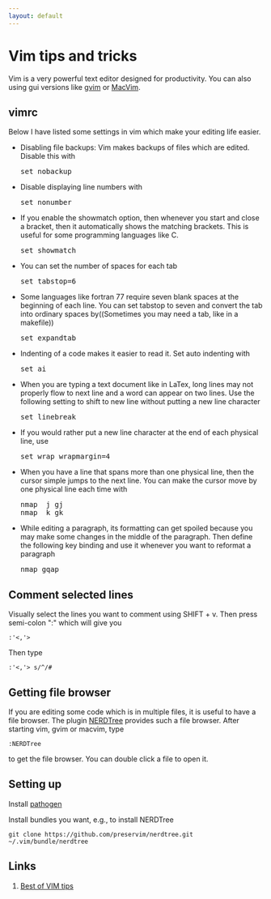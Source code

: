 ```yaml
---
layout: default
---
```


# Vim tips and tricks

Vim is a very powerful text editor designed for productivity. You can also using gui versions like [gvim](http://www.vim.org/download.php) or [MacVim](https://github.com/macvim-dev/macvim).

## vimrc

Below I have listed some settings in vim which make your editing life easier.

<ul>

<li>
Disabling file backups: Vim makes backups of files which are edited. Disable this with

<pre>
set nobackup
</pre>
</li>

<li>
Disable displaying line numbers with

<pre>
set nonumber
</pre>

</li>

<li>
If you enable the showmatch option, then whenever you start and close a bracket, then it automatically shows the matching brackets. This is useful for some programming languages like C.

<pre>
set showmatch
</pre>

</li>

<li>
You can set the number of spaces for each tab

<pre>
set tabstop=6
</pre>

</li>

<li>
Some languages like fortran 77 require seven blank spaces at the beginning of each line. You can set tabstop to seven and convert the tab into ordinary spaces by((Sometimes you may need a tab, like in a makefile))

<pre>
set expandtab
</pre>

</li>

<li>
Indenting of a code makes it easier to read it. Set auto indenting with

<pre>
set ai
</pre>

</li>

<li>
When you are typing a text document like in LaTex, long lines may not properly flow to next line and a word can appear on two lines. Use the following setting to shift to new line without putting a new line character

<pre>
set linebreak
</pre>

</li>

<li>
If you would rather put a new line character at the end of each physical line, use

<pre>
set wrap wrapmargin=4
</pre>

</li>

<li>
When you have a line that spans more than one physical line, then the cursor simple jumps to the next line. You can make the cursor move by one physical line each time with

<pre>
nmap  j gj
nmap  k gk
</pre>

</li>

<li>
While editing a paragraph, its formatting can get spoiled because you may make some changes in the middle of the paragraph. Then define the following key binding and use it whenever you want to reformat a paragraph

<pre>
nmap gqap <F8>
</pre>

</li>

</ul>

## Comment selected lines

Visually select the lines you want to comment using SHIFT + v. Then press semi-colon ":" which will give you

```
:'<,'>
```

Then type

```
:'<,'> s/^/#
```

## Getting file browser

If you are editing some code which is in multiple files, it is useful to have a file browser. The plugin <a href="https://github.com/scrooloose/nerdtree">NERDTree</a> provides such a file browser. After starting vim, gvim or macvim, type

```
:NERDTree
```

to get the file browser. You can double click a file to open it.

## Setting up

Install [pathogen](https://github.com/tpope/vim-pathogen)

Install bundles you want, e.g., to install NERDTree

```shell
git clone https://github.com/preservim/nerdtree.git ~/.vim/bundle/nerdtree
```

## Links

1. [Best of VIM tips](http://rayninfo.co.uk/vimtips.html)

